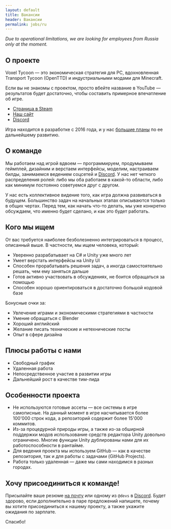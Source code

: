 ```yaml
---
layout: default
title: Вакансии
header: Вакансии
permalink: jobs/ru
---
```


*Due to operational limitations, we are looking for employees from Russia only at the moment.*

## О проекте

Voxel Tycoon — это экономическая стратегия для PC, вдохновленная Transport Tycoon (OpenTTD) и индустриальными модами для Minecraft.

Если вы не знакомы с проектом, просто вбейте название в YouTube — результатов будет достаточно, чтобы составить примерное впечатление об игре.

* [Страница в Steam](https://store.steampowered.com/app/732050/Voxel_Tycoon/)
* [Наш сайт](https://voxeltycoon.xyz)
* [Discord](https://discord.gg/voxeltycoon)

Игра находится в разработке с 2016 года, и у нас [большие планы](/roadmap) по ее дальнейшему развитию.

## О команде

Мы работаем над игрой вдвоем — программируем, продумываем геймплей, дизайним и верстаем интерфейсы, моделим, настраиваем билды, занимаемся ведением соцсетей и [Discord](https://discord.gg/voxeltycoon). У нас нет четкого распределения ролей: либо мы оба работаем в какой-то области, либо как минимум постоянно советуемся друг с другом.

У нас есть коллективное видение того, как игра должна развиваться в будущем. Большинство задач на начальных этапах описываются только в общих чертах. Перед тем, как начать что-то делать, мы уже конкретно обсуждаем, что именно будет сделано, и как это будет работать.

## Кого мы ищем

От вас требуется наиболее безболезненно интегрироваться в процесс, описанный выше. В частности, мы ищем человека, который:

* Уверенно разрабатывает на C# и Unity уже много лет
* Умеет верстать интерфейсы на Unity UI
* Способен прорабатывать решения задач, а иногда самостоятельно решать, чем ему заняться дальше
* Готов активно участвовать в обсуждениях, не боится обращаться за помощью
* Способен хорошо ориентироваться в достаточно большой кодовой базе

Бонусные очки за:

* Увлечение играми и экономическими стратегиями в частности
* Умение обращаться с Blender
* Хороший английский
* Желание писать технические и нетехнические посты
* Опыт в сфере дизайна

## Плюсы работы с нами

* Свободный график
* Удаленная работа
* Непосредственное участие в развитии игры
* Дальнейший рост в качестве тим-лида

## Особенности проекта

* Не используются готовые ассеты — все системы в игре самописные. На данный момент в игре насчитывается более 100'000 строк кода, а репозиторий содержит более 15'000 коммитов.
* Из-за процедурной природы игры, а также из-за обширной поддержки модов использование средств редактора Unity довольно ограничено. Многие функции Unity дублированы нами для их работоспособности в рантайме.
* Для ведения проекта мы используем GitHub  — как в качестве репозитория, так и для работы с задачами (GitHub Projects).
* Работа только удаленная — даже мы сами находимся в разных городах.

## Хочу присоединиться к команде!

Присылайте ваше резюме [на почту](mailto:dev@voxeltycoon.xyz) или одному из `@devs` в [Discord](https://discord.gg/voxeltycoon). Будет здорово, если дополнительно в паре предложений напишете, почему вы хотите присоединиться к нашему проекту, а также укажите ожидания по зарплате.

Спасибо!